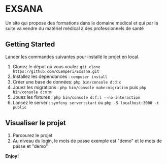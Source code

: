 # EXSANA
Un site qui propose des formations dans le domaine médical et qui par la suite va vendre du matériel médical à des professionnels de santé

## Getting Started
 Lancer les commandes suivantes pour installé le projet en local.
1. Clonez le dépot où vous voulez `git clone https://github.com/cLemperi/Exsana.git`
2. Installez les dépendances : `composer install`
3. Créer une base de données: `php bin/console d:d:c`
4. Jouez les migrations : `php bin/console make:migration` puis `php bin/console d:m:m`
5. Jouez les fixtures : `php bin/console d:f:l --no-interaction`
6. Lancez le server : `symfony server:start` ou `php -S localhost:3000 -t public`


## Visualiser le projet

1. Parcourez le projet
2. Au niveau du login, le mots de passe exemple est "demo" et le mots de passe et "demo"


**Enjoy!**

